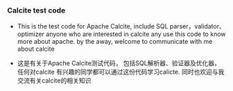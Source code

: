### Calcite test code

- This is the test code for Apache Calcite, include SQL parser，validator、optimizer
anyone who are interested in calcite any use this code to know 
more about apache. by the away, welcome to communicate with me about calcite


- 这是有关于Apache Calcite测试代码， 包括SQL解析器、验证器及优化器，任何对calcite
有兴趣的同学都可以通过这份代码学习calicte. 同时也欢迎与我交流有关calcite的相关知识

